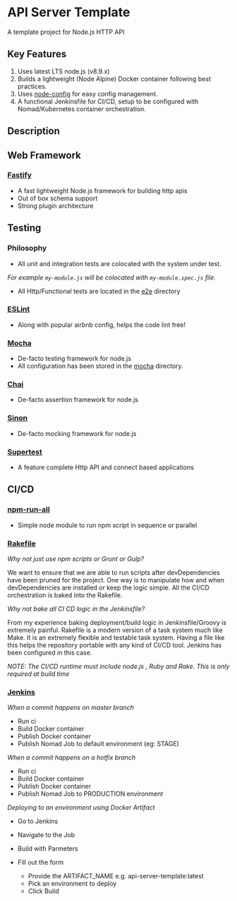 # API Server Template

A template project for Node.js HTTP API

## Key Features

1. Uses latest LTS node.js (v8.9.x)
2. Builds a lightweight (Node Alpine) Docker container following best practices.
3. Uses [node-config](https://github.com/lorenwest/node-config) for easy config management.
4. A functional Jenkinsfile for CI/CD, setup to be configured with Nomad/Kubernetes container orchestration.

## Description

## Web Framework

### [Fastify](https://fastify.io)

- A fast lightweight Node.js framework for building http apis
- Out of box schema support
- Strong plugin architecture

## Testing

### Philosophy

- All unit and integration tests are colocated with the system under test.

_For example `my-module.js` will be colocated with `my-module.spec.js` file._

- All Http/Functional tests are located in the [e2e](./e2e) directory

### [ESLint](https://eslint.org)

- Along with popular airbnb config, helps the code lint free!

### [Mocha](https://mochajs.org)

- De-facto testing framework for node.js
- All configuration has been stored in the [mocha](./mocha) directory.

### [Chai](https://chaijs.com)

- De-facto assertion framework for node.js

### [Sinon](https://sinonjs.org)

- De-facto mocking framework for node.js

### [Supertest](https://github.com/visionmedia/supertest)

- A feature complete Http API and connect based applications

## CI/CD

### [npm-run-all](https://www.npmjs.com/package/npm-run-all)

- Simple node module to run npm script in sequence or parallel

### [Rakefile](https://ruby.github.io/rake/)

_Why not just use npm scripts or Grunt or Gulp?_

We want to ensure that we are able to run scripts after devDependencies have been pruned for the project. One way is to manipulate how and when devDependencies are installed or keep the logic simple. All the CI/CD orchestration is baked into
the Rakefile.

_Why not bake all CI CD logic in the Jenkinsfile?_

From my experience baking deployment/build logic in Jenkinsfile/Groovy is extremely painful.
Rakefile is a modern version of a task system much like Make. It is an extremely flexible and testable task system.
Having a file like this helps the repository portable with any kind of CI/CD tool. Jenkins has been configured in this case.

_NOTE: The CI/CD runtime must include node.js , Ruby and Rake. This is only required at build time_

### [Jenkins](https://jenkins.io)

_When a commit happens on master branch_

- Run ci
- Build Docker container
- Publish Docker container
- Publish Nomad Job to default environment (eg: STAGE)

_When a commit happens on a hotfix branch_

- Run ci
- Build Docker container
- Publish Docker container
- Publish Nomad Job to PRODUCTION environment

_Deploying to an environment using Docker Artifact_

- Go to Jenkins
- Navigate to the Job
- Build with Parmeters
- Fill out the form

  - Provide the ARTIFACT_NAME e.g. api-server-template:latest
  - Pick an environment to deploy
  - Click Build
